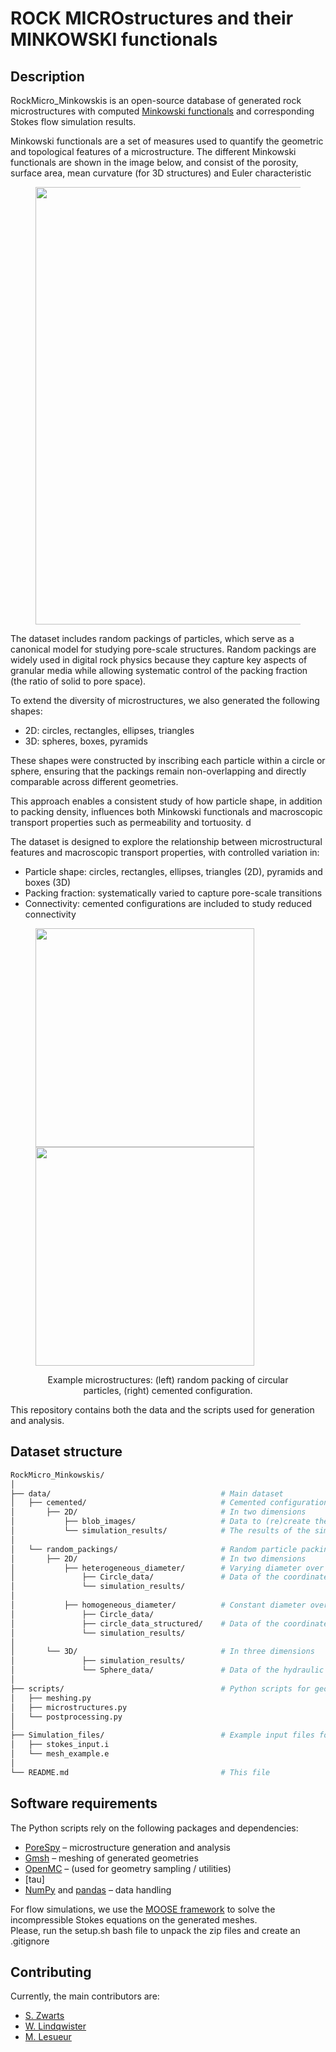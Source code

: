 # ROCK MICROstructures and their MINKOWSKI functionals

## Description
RockMicro_Minkowskis is an open-source database of generated rock microstructures with computed [Minkowski functionals](https://en.wikipedia.org/wiki/Minkowski_functional) and corresponding Stokes flow simulation results.

Minkowski functionals are a set of measures used to quantify the geometric and topological features of a microstructure. The different Minkowski functionals are shown in the image below, and consist of the porosity, surface area, mean curvature (for 3D structures) and Euler characteristic

<figure>
  <p float="left">
    <img src="README_images/Minkowski_functionals.png" width="700" />
  </p>
  <figcaption align="center">
  </figcaption>
</figure>


The dataset includes random packings of particles, which serve as a canonical model for studying pore-scale structures. Random packings are widely used in digital rock physics because they capture key aspects of granular media while allowing systematic control of the packing fraction (the ratio of solid to pore space).  

To extend the diversity of microstructures, we also generated the following shapes:  
- 2D: circles, rectangles, ellipses, triangles  
- 3D: spheres, boxes, pyramids  

These shapes were constructed by inscribing each particle within a circle or sphere, ensuring that the packings remain non-overlapping and directly comparable across different geometries.  

This approach enables a consistent study of how particle shape, in addition to packing density, influences both Minkowski functionals and macroscopic transport properties such as permeability and tortuosity.  d

The dataset is designed to explore the relationship between microstructural features and macroscopic transport properties, with controlled variation in:  
- Particle shape: circles, rectangles, ellipses, triangles (2D), pyramids and boxes (3D)  
- Packing fraction: systematically varied to capture pore-scale transitions  
- Connectivity: cemented configurations are included to study reduced connectivity

<figure>
  <p float="left">
    <img src="Data/random_packings/2D/homogenous_diameter/Circle_data/Model_1_pf_0.380_circle_extra_1_beta_0.png" width="350" />
    <img src="Data/cemented/2D/blob_images/blobiness_1.0_porosity_0.50.png" width="350" /> 
  </p>
  <figcaption align="center">
    Example microstructures: (left) random packing of circular particles, (right) cemented configuration.
  </figcaption>
</figure>
 
 
This repository contains both the data and the scripts used for generation and analysis.

## Dataset structure
```bash
RockMicro_Minkowskis/
│
├── data/                                      # Main dataset
│   ├── cemented/                              # Cemented configurations 
│       ├── 2D/                                # In two dimensions
│           ├── blob_images/                   # Data to (re)create the blobbed images
│           └── simulation_results/            # The results of the simulations of the hydraulic properties
│
│   └── random_packings/                       # Random particle packings (all shapes, packing fractions)
│       ├── 2D/                                # In two dimensions
│           ├── heterogeneous_diameter/        # Varying diameter over the structure
│               ├── Circle_data/               # Data of the coordinates and radius of a random grid]
│               └── simulation_results/  
│      
│           ├── homogeneous_diameter/          # Constant diameter over the structure
│               ├── Circle_data/
│               ├── circle_data_structured/    # Data of the coordinates and radius of the structured grid
│               └── simulation_results/        
│
│       └── 3D/                                # In three dimensions
│               ├── simulation_results/        
│               └── Sphere_data/               # Data of the hydraulic properties related to the circle data
│
├── scripts/                                   # Python scripts for geometry generation and analysis
│   ├── meshing.py
│   ├── microstructures.py
│   └── postprocessing.py
│
├── Simulation_files/                          # Example input files for Stokes flow simulations in MOOSE
│   ├── stokes_input.i
│   └── mesh_example.e
│
└── README.md                                  # This file
```

## Software requirements
The Python scripts rely on the following packages and dependencies:  
- [PoreSpy](https://porespy.org/) – microstructure generation and analysis  
- [Gmsh](https://gmsh.info/) – meshing of generated geometries  
- [OpenMC](https://openmc.org/) – (used for geometry sampling / utilities)
- [tau] 
- [NumPy](https://numpy.org/) and [pandas](https://pandas.pydata.org/) – data handling  

For flow simulations, we use the [MOOSE framework](https://mooseframework.inl.gov/) to solve the incompressible Stokes equations on the generated meshes.  
Please, run the setup.sh bash file to unpack the zip files and create an .gitignore

## Contributing
Currently, the main contributors are:

- [S. Zwarts](https://scholar.google.com/citations?hl=en&user=tFDIX40AAAAJ)
- [W. Lindqwister](https://scholar.google.com/citations?view_op=search_authors&mauthors=winston+lindqwister&hl=en&oi=ao)
- [M. Lesueur](https://scholar.google.com/citations?hl=en&user=Rt6zNgkAAAAJ)
